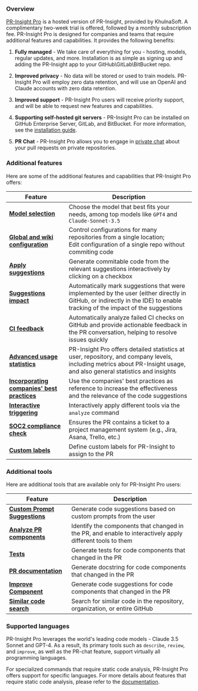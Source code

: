 ### Overview

[PR-Insight Pro](https://www.khulnasoft.com/pricing/) is a hosted version of PR-Insight, provided by KhulnaSoft. A complimentary two-week trial is offered, followed by a monthly subscription fee.
PR-Insight Pro is designed for companies and teams that require additional features and capabilities. It provides the following benefits:

1. **Fully managed** - We take care of everything for you - hosting, models, regular updates, and more. Installation is as simple as signing up and adding the PR-Insight app to your GitHub\GitLab\BitBucket repo.

2. **Improved privacy** - No data will be stored or used to train models. PR-Insight Pro will employ zero data retention, and will use an OpenAI and Claude accounts with zero data retention.

3. **Improved support** - PR-Insight Pro users will receive priority support, and will be able to request new features and capabilities.

4. **Supporting self-hosted git servers** - PR-Insight Pro can be installed on GitHub Enterprise Server, GitLab, and BitBucket. For more information, see the [installation guide](https://pr-insight-docs.khulnasoft.com/installation/pr_insight_pro/).

5. **PR Chat** - PR-Insight Pro allows you to engage in [private chat](https://pr-insight-docs.khulnasoft.com/chrome-extension/features/#pr-chat) about your pull requests on private repositories.

### Additional features

Here are some of the additional features and capabilities that PR-Insight Pro offers:

| Feature                                                                                                              | Description                                                                                                                                                      |
|----------------------------------------------------------------------------------------------------------------------|------------------------------------------------------------------------------------------------------------------------------------------------------------------|
| [**Model selection**](https://pr-insight-docs.khulnasoft.com/usage-guide/PR_insight_pro_models/#pr-insight-pro-models)          | Choose the model that best fits your needs, among top models like `GPT4` and `Claude-Sonnet-3.5`                                                                 
| [**Global and wiki configuration**](https://pr-insight-docs.khulnasoft.com/usage-guide/configuration_options/)              | Control configurations for many repositories from a single location; <br>Edit configuration of a single repo without commiting code                              |
| [**Apply suggestions**](https://pr-insight-docs.khulnasoft.com/tools/improve/#overview)                                     | Generate commitable code from the relevant suggestions interactively by clicking on a checkbox                                                                   |
| [**Suggestions impact**](https://pr-insight-docs.khulnasoft.com/tools/improve/#assessing-impact)                         | Automatically mark suggestions that were implemented by the user (either directly in GitHub, or indirectly in the IDE) to enable tracking of the impact of the suggestions |
| [**CI feedback**](https://pr-insight-docs.khulnasoft.com/tools/ci_feedback/) | Automatically analyze failed CI checks on GitHub and provide actionable feedback in the PR conversation, helping to resolve issues quickly |
| [**Advanced usage statistics**](https://www.khulnasoft.com/contact/#/)                                                    | PR-Insight Pro offers detailed statistics at user, repository, and company levels, including metrics about PR-Insight usage, and also general statistics and insights |
| [**Incorporating companies' best practices**](https://pr-insight-docs.khulnasoft.com/tools/improve/#best-practices)         | Use the companies' best practices as reference to increase the effectiveness and the relevance of the code suggestions                                           |
| [**Interactive triggering**](https://pr-insight-docs.khulnasoft.com/tools/analyze/#example-usage)                           | Interactively apply different tools via the `analyze` command                                                                                                    |
| [**SOC2 compliance check**](https://pr-insight-docs.khulnasoft.com/tools/review/#configuration-options)                     | Ensures the PR contains a ticket to a project management system (e.g., Jira, Asana, Trello, etc.)                                                                
| [**Custom labels**](https://pr-insight-docs.khulnasoft.com/tools/describe/#handle-custom-labels-from-the-repos-labels-page) | Define custom labels for PR-Insight to assign to the PR                                                                                                            |

### Additional tools

Here are additional tools that are available only for PR-Insight Pro users:

| Feature | Description |
|---------|-------------|
| [**Custom Prompt Suggestions**](https://pr-insight-docs.khulnasoft.com/tools/custom_prompt/) | Generate code suggestions based on custom prompts from the user |
| [**Analyze PR components**](https://pr-insight-docs.khulnasoft.com/tools/analyze/) | Identify the components that changed in the PR, and enable to interactively apply different tools to them |
| [**Tests**](https://pr-insight-docs.khulnasoft.com/tools/test/) | Generate tests for code components that changed in the PR |
| [**PR documentation**](https://pr-insight-docs.khulnasoft.com/tools/documentation/) | Generate docstring for code components that changed in the PR |
| [**Improve Component**](https://pr-insight-docs.khulnasoft.com/tools/improve_component/) | Generate code suggestions for code components that changed in the PR |
| [**Similar code search**](https://pr-insight-docs.khulnasoft.com/tools/similar_code/) | Search for similar code in the repository, organization, or entire GitHub |


### Supported languages

PR-Insight Pro leverages the world's leading code models - Claude 3.5 Sonnet and GPT-4. 
As a result, its primary tools such as `describe`, `review`, and `improve`, as well as the PR-chat feature, support virtually all programming languages.

For specialized commands that require static code analysis, PR-Insight Pro offers support for specific languages. For more details about features that require static code analysis, please refer to the [documentation](https://pr-insight-docs.khulnasoft.com/tools/analyze/#overview).